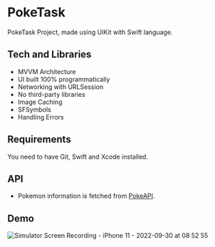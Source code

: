 # PokeTask

PokeTask Project, made using UIKit with Swift language.


## Tech and Libraries

 - MVVM Architecture
 - UI built 100% programmatically
 - Networking with URLSession
 - No third-party libraries
 - Image Caching
 - SFSymbols
 - Handling Errors


## Requirements
You need to have Git, Swift and Xcode installed.

## API

- Pokemon information is fetched from [PokeAPI](https://pokeapi.co/). 

## Demo

![Simulator Screen Recording - iPhone 11 - 2022-09-30 at 08 52 55](https://user-images.githubusercontent.com/106486885/193201633-a4d4c67e-a8db-480b-b348-16777033be1d.gif)



